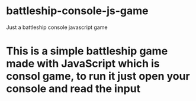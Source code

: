 # battleship-console-js-game
Just a battleship console javascript game 



# This is a simple battleship game made with JavaScript which is consol game, to run it just open your console and read the input

